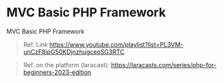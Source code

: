 # MVC Basic PHP Framework
MVC Basic PHP Framework

> Ref. Link https://www.youtube.com/playlist?list=PL3VM-unCzF8ipG50KDjnzhugceoSG3RTC

> Ref. on the platform (laracast): https://laracasts.com/series/php-for-beginners-2023-edition
